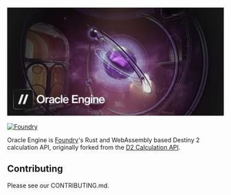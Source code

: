 <p align="center">
  <img src="github_banner.jpg" alt="Oracle Engine" />
</p>

[![Foundry](https://github.com/d2foundry/oracle_engine/actions/workflows/foundry.yml/badge.svg)](https://github.com/d2foundry/oracle_engine/actions/workflows/foundry.yml)

Oracle Engine is [Foundry](https://d2foundry.gg)'s Rust and WebAssembly based Destiny 2 calculation API, originally forked from the [D2 Calculation API](https://github.com/D2-Insight/D2_Calculation_API).

## Contributing

Please see our CONTRIBUTING.md.

